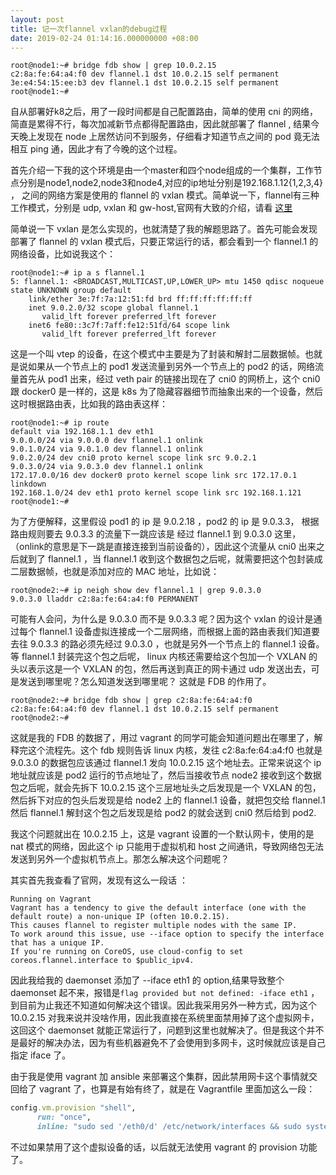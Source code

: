 ```yaml
---
layout: post
title: 记一次flannel vxlan的debug过程 
date: 2019-02-24 01:14:16.000000000 +08:00
---
```


```shell
root@node1:~# bridge fdb show | grep 10.0.2.15
c2:8a:fe:64:a4:f0 dev flannel.1 dst 10.0.2.15 self permanent
3e:e4:54:15:ee:b3 dev flannel.1 dst 10.0.2.15 self permanent
root@node1:~# 
```

自从部署好k8之后，用了一段时间都是自己配置路由，简单的使用 cni 的网络，简直是累得不行，每次加减新节点都得配置路由，因此就部署了 flannel , 结果今天晚上发现在 node 上居然访问不到服务，仔细看才知道节点之间的 pod 竟无法相互 ping 通，因此才有了今晚的这个过程。

首先介绍一下我的这个环境是由一个master和四个node组成的一个集群，工作节点分别是node1,node2,node3和node4,对应的ip地址分别是192.168.1.12{1,2,3,4} ， 之间的网络方案是使用的 flannel 的 vxlan 模式。简单说一下，flannel有三种工作模式，分别是 udp, vxlan 和 gw-host,官网有大致的介绍，请看 [这里](https://coreos.com/flannel/docs/latest/backends.html)

简单说一下 vxlan 是怎么实现的，也就清楚了我的解题思路了。首先可能会发现部署了 flannel 的 vxlan 模式后，只要正常运行的话，都会看到一个 flannel.1 的网络设备，比如说我这个：

```shell
root@node1:~# ip a s flannel.1
5: flannel.1: <BROADCAST,MULTICAST,UP,LOWER_UP> mtu 1450 qdisc noqueue state UNKNOWN group default 
    link/ether 3e:7f:7a:12:51:fd brd ff:ff:ff:ff:ff:ff
    inet 9.0.2.0/32 scope global flannel.1
       valid_lft forever preferred_lft forever
    inet6 fe80::3c7f:7aff:fe12:51fd/64 scope link 
       valid_lft forever preferred_lft forever
```

这是一个叫 vtep 的设备，在这个模式中主要是为了封装和解封二层数据帧。也就是说如果从一个节点上的 pod1 发送流量到另外一个节点上的 pod2 的话，网络流量首先从 pod1 出来，经过 veth pair 的链接出现在了 cni0 的网桥上，这个 cni0 跟 docker0 是一样的，这是 k8s 为了隐藏容器细节而抽象出来的一个设备，然后这时根据路由表，比如我的路由表这样：

```shell
root@node1:~# ip route 
default via 192.168.1.1 dev eth1 
9.0.0.0/24 via 9.0.0.0 dev flannel.1 onlink 
9.0.1.0/24 via 9.0.1.0 dev flannel.1 onlink 
9.0.2.0/24 dev cni0 proto kernel scope link src 9.0.2.1 
9.0.3.0/24 via 9.0.3.0 dev flannel.1 onlink 
172.17.0.0/16 dev docker0 proto kernel scope link src 172.17.0.1 linkdown 
192.168.1.0/24 dev eth1 proto kernel scope link src 192.168.1.121 
root@node1:~# 
```

为了方便解释，这里假设 pod1 的 ip 是 9.0.2.18 ，pod2 的 ip 是 9.0.3.3， 根据路由规则要去 9.0.3.3 的流量下一跳应该是 经过 flannel.1 到 9.0.3.0 这里，（onlink的意思是下一跳是直接连接到当前设备的），因此这个流量从 cni0 出来之后就到了 flannel.1 ，当 flannel.1 收到这个数据包之后呢，就需要把这个包封装成二层数据帧，也就是添加对应的 MAC 地址，比如说：

```shell
root@node2:~# ip neigh show dev flannel.1 | grep 9.0.3.0
9.0.3.0 lladdr c2:8a:fe:64:a4:f0 PERMANENT
```

可能有人会问，为什么是 9.0.3.0 而不是 9.0.3.3 呢？因为这个 vxlan 的设计是通过每个 flannel.1 设备虚拟连接成一个二层网络，而根据上面的路由表我们知道要去往 9.0.3.3 的路必须先经过 9.0.3.0 ，也就是另外一个节点上的 flannel.1 设备。等 flannel.1 封装完这个包之后呢， linux 内核还需要给这个包加一个 VXLAN 的头以表示这是一个 VXLAN 的包，然后再送到真正的网卡通过 udp 发送出去，可是发送到哪里呢？怎么知道发送到哪里呢？ 这就是 FDB 的作用了。

```shell
root@node2:~# bridge fdb show | grep c2:8a:fe:64:a4:f0
c2:8a:fe:64:a4:f0 dev flannel.1 dst 10.0.2.15 self permanent
root@node2:~# 
```

这就是我的 FDB 的数据了，用过 vagrant 的同学可能会知道问题出在哪里了，解释完这个流程先。这个 fdb 规则告诉 linux 内核，发往 c2:8a:fe:64:a4:f0 也就是 9.0.3.0 的数据包应该通过 flannel.1 发向 10.0.2.15 这个地址去。正常来说这个 ip 地址就应该是 pod2 运行的节点地址了，然后当接收节点 node2 接收到这个数据包之后呢，就会先拆下 10.0.2.15 这个三层地址头之后发现是一个 VXLAN 的包，然后拆下对应的包头后发现是给 node2  上的 flannel.1 设备，就把包交给 flannel.1 然后 flannel.1 解封这个包之后发现是给 pod2 的就会送到 cni0 然后给到 pod2.

我这个问题就出在 10.0.2.15 上，这是 vagrant 设置的一个默认网卡，使用的是 nat 模式的网络，因此这个 ip 只能用于虚拟机和 host 之间通讯，导致网络包无法发送到另外一个虚拟机节点上。那怎么解决这个问题呢？

其实首先我查看了官网，发现有这么一段话 ： 

```english
Running on Vagrant
Vagrant has a tendency to give the default interface (one with the default route) a non-unique IP (often 10.0.2.15).
This causes flannel to register multiple nodes with the same IP.
To work around this issue, use --iface option to specify the interface that has a unique IP.
If you're running on CoreOS, use cloud-config to set coreos.flannel.interface to $public_ipv4.
```

 因此我给我的 daemonset 添加了 --iface eth1 的 option,结果导致整个 daemonset 起不来，报错是`flag provided but not defined: -iface eth1` ，到目前为止我还不知道如何解决这个错误。因此我采用另外一种方式，因为这个 10.0.2.15 对我来说并没啥作用，因此我直接在系统里面禁用掉了这个虚拟网卡，这回这个 daemonset 就能正常运行了，问题到这里也就解决了。但是我这个并不是最好的解决办法，因为有些机器避免不了会使用到多网卡，这时候就应该是自己指定 iface 了。

由于我是使用 vagrant 加 ansible 来部署这个集群，因此禁用网卡这个事情就交回给了 vagrant 了，也算是有始有终了，就是在 Vagrantfile 里面加这么一段：

```ruby
config.vm.provision "shell",
      run: "once",
      inline: "sudo sed '/eth0/d' /etc/network/interfaces && sudo systemctl restart networking"
```

不过如果禁用了这个虚拟设备的话，以后就无法使用 vagrant 的 provision 功能了。